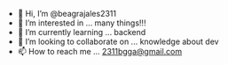 - 👋 Hi, I’m @beagrajales2311
- 👀 I’m interested in ... many things!!!
- 🌱 I’m currently learning ... backend
- 💞️ I’m looking to collaborate on ... knowledge about dev
- 📫 How to reach me ... 2311bgga@gmail.com

<!---
beagrajales2311/beagrajales2311 is a ✨ special ✨ repository because its `README.md` (this file) appears on your GitHub profile.
You can click the Preview link to take a look at your changes.
--->
